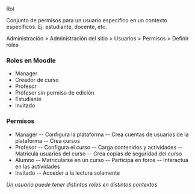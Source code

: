 Rol

Conjunto de permisos para un usuario específico en un contexto específicos. Ej. estudiante, docente, etc.

Administración > Administración del sitio > Usuarios > Permisos > Definir roles

### Roles en Moodle
 
- Manager
- Creador de curso
- Profesor
- Profesor sin permiso de edición 
- Estudiante 
- Invitado 

### Permisos

- Manager
-- Configura la plataforma
-- Crea cuentas de usuarios de la plataforma 
-- Crea cursos
- Profesor
-- Configura el curso
-- Carga contenidos y actividades 
-- Matricula usuarios del curso 
-- Crea copias de seguridad del curso 
- Alumno 
-- Matricularse en un curso 
-- Participa en foros 
-- Interactua en las actividades 
- Invitado
-- Acceder a la lectura solamente

*Un usuario puede tener distintos roles en distintos contextos*



